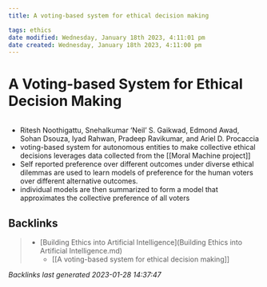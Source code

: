 ```yaml
---
title: A voting-based system for ethical decision making

tags: ethics 
date modified: Wednesday, January 18th 2023, 4:11:01 pm
date created: Wednesday, January 18th 2023, 4:11:00 pm
---
```


# A Voting-based System for Ethical Decision Making
```toc
```

- Ritesh Noothigattu, Snehalkumar ‘Neil’ S. Gaikwad, Edmond Awad, Sohan Dsouza, Iyad Rahwan, Pradeep Ravikumar, and Ariel D. Procaccia
- voting-based system for autonomous entities to make collective ethical decisions leverages data collected from the [[Moral Machine project]]
- Self reported preference over different outcomes under diverse ethical dilemmas are used to learn models of preference for the human voters over different alternative outcomes.
- individual models are then summarized to form a model that approximates the collective preference of all voters

## Backlinks

> - [Building Ethics into Artificial Intelligence](Building Ethics into Artificial Intelligence.md)
>   - [[A voting-based system for ethical decision making]]

_Backlinks last generated 2023-01-28 14:37:47_
